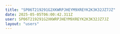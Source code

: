 ```yaml
---
title: "SP06T219291G2XKWRPJHEYM9XREYK2K3K32JZ7JZ"
date: 2025-05-05T06:00:42.311Z
user: SP06T219291G2XKWRPJHEYM9XREYK2K3K32JZ7JZ
layout: "users"
---
```

    